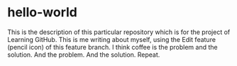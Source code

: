 # hello-world
This is the description of this particular repository which is for the project of Learning GitHub.
This is me writing about myself, using the Edit feature (pencil icon) of this feature branch. I think coffee is the problem and the solution. And the problem. And the solution. Repeat. 
